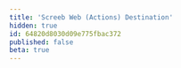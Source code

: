 ```yaml
---
title: 'Screeb Web (Actions) Destination'
hidden: true
id: 64820d8030d09e775fbac372
published: false
beta: true
---
```

